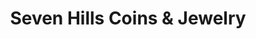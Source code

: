 ---
title: "Seven Hills Coins & Jewelry"
url: /lynchburg/seven-hills-coins-und-jewelry/
shop: Schmuck
---